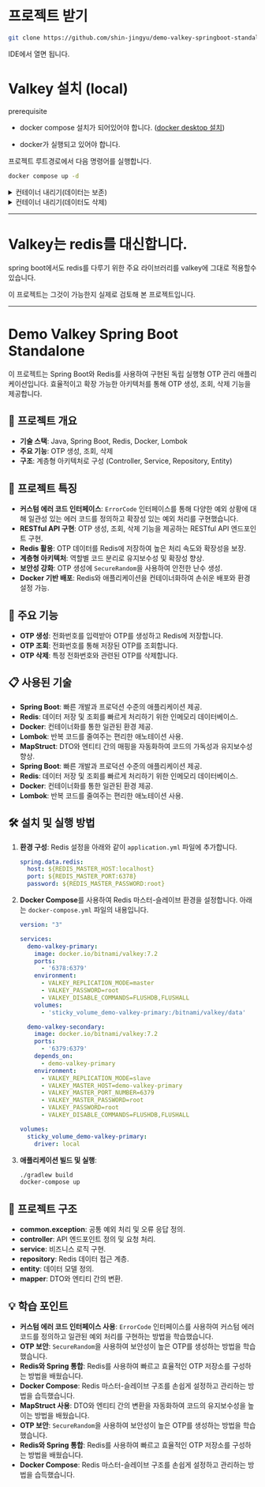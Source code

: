 # 프로젝트 받기

```bash
git clone https://github.com/shin-jingyu/demo-valkey-springboot-standalone.git
```

IDE에서 열면 됩니다. 

# Valkey 설치 (local)

prerequisite 

- docker compose 설치가 되어있어야 합니다.
  ([docker desktop 설치](https://www.docker.com/products/docker-desktop/))

- docker가 실행되고 있어야 합니다.

프로젝트 루트경로에서 다음 명령어를 실행합니다.

```bash
docker compose up -d
```
<details> 
 <summary> 컨테이너 내리기(데이터는 보존) </summary> 
 <div markdown="1"> 

```bash
docker compose down 
```

 </div>
 </details>

<details> 
 <summary> 컨테이너 내리기(데이터도 삭제) </summary> 
 <div markdown="1"> 

```bash
docker compose down -v 
```

 </div>
 </details>

---

# Valkey는 redis를 대신합니다.

spring boot에서도 redis를 다루기 위한 주요 라이브러리를 valkey에 그대로 적용할수 있습니다.

이 프로젝트는 그것이 가능한지 실제로 검토해 본 프로젝트입니다.








---

# Demo Valkey Spring Boot Standalone

이 프로젝트는 Spring Boot와 Redis를 사용하여 구현된 독립 실행형 OTP 관리 애플리케이션입니다. 효율적이고 확장 가능한 아키텍처를 통해 OTP 생성, 조회, 삭제 기능을 제공합니다.

## 📌 프로젝트 개요
- **기술 스택**: Java, Spring Boot, Redis, Docker, Lombok
- **주요 기능**: OTP 생성, 조회, 삭제
- **구조**: 계층형 아키텍처로 구성 (Controller, Service, Repository, Entity)

## 🚀 프로젝트 특징
- **커스텀 에러 코드 인터페이스**: `ErrorCode` 인터페이스를 통해 다양한 예외 상황에 대해 일관성 있는 에러 코드를 정의하고 확장성 있는 예외 처리를 구현했습니다.
- **RESTful API 구현**: OTP 생성, 조회, 삭제 기능을 제공하는 RESTful API 엔드포인트 구현.
- **Redis 활용**: OTP 데이터를 Redis에 저장하여 높은 처리 속도와 확장성을 보장.
- **계층형 아키텍처**: 역할별 코드 분리로 유지보수성 및 확장성 향상.
- **보안성 강화**: OTP 생성에 `SecureRandom`을 사용하여 안전한 난수 생성.
- **Docker 기반 배포**: Redis와 애플리케이션을 컨테이너화하여 손쉬운 배포와 환경 설정 가능.

## 🌟 주요 기능
- **OTP 생성**: 전화번호를 입력받아 OTP를 생성하고 Redis에 저장합니다.
- **OTP 조회**: 전화번호를 통해 저장된 OTP를 조회합니다.
- **OTP 삭제**: 특정 전화번호와 관련된 OTP를 삭제합니다.

## 📋 사용된 기술
- **Spring Boot**: 빠른 개발과 프로덕션 수준의 애플리케이션 제공.
- **Redis**: 데이터 저장 및 조회를 빠르게 처리하기 위한 인메모리 데이터베이스.
- **Docker**: 컨테이너화를 통한 일관된 환경 제공.
- **Lombok**: 반복 코드를 줄여주는 편리한 애노테이션 사용.
- **MapStruct**: DTO와 엔티티 간의 매핑을 자동화하여 코드의 가독성과 유지보수성 향상.
- **Spring Boot**: 빠른 개발과 프로덕션 수준의 애플리케이션 제공.
- **Redis**: 데이터 저장 및 조회를 빠르게 처리하기 위한 인메모리 데이터베이스.
- **Docker**: 컨테이너화를 통한 일관된 환경 제공.
- **Lombok**: 반복 코드를 줄여주는 편리한 애노테이션 사용.

## 🛠️ 설치 및 실행 방법
1. **환경 구성**: Redis 설정을 아래와 같이 `application.yml` 파일에 추가합니다.
   ```yaml
   spring.data.redis:
     host: ${REDIS_MASTER_HOST:localhost}
     port: ${REDIS_MASTER_PORT:6378}
     password: ${REDIS_MASTER_PASSWORD:root}
   ```
2. **Docker Compose**를 사용하여 Redis 마스터-슬레이브 환경을 설정합니다. 아래는 `docker-compose.yml` 파일의 내용입니다.
   ```yaml
   version: "3"

   services:
     demo-valkey-primary:
       image: docker.io/bitnami/valkey:7.2
       ports:
         - '6378:6379'
       environment:
         - VALKEY_REPLICATION_MODE=master
         - VALKEY_PASSWORD=root
         - VALKEY_DISABLE_COMMANDS=FLUSHDB,FLUSHALL
       volumes:
         - 'sticky_volume_demo-valkey-primary:/bitnami/valkey/data'

     demo-valkey-secondary:
       image: docker.io/bitnami/valkey:7.2
       ports:
         - '6379:6379'
       depends_on:
         - demo-valkey-primary
       environment:
         - VALKEY_REPLICATION_MODE=slave
         - VALKEY_MASTER_HOST=demo-valkey-primary
         - VALKEY_MASTER_PORT_NUMBER=6379
         - VALKEY_MASTER_PASSWORD=root
         - VALKEY_PASSWORD=root
         - VALKEY_DISABLE_COMMANDS=FLUSHDB,FLUSHALL

   volumes:
     sticky_volume_demo-valkey-primary:
       driver: local
   ```
3. **애플리케이션 빌드 및 실행**:
   ```sh
   ./gradlew build
   docker-compose up
   ```

## 📂 프로젝트 구조
- **common.exception**: 공통 예외 처리 및 오류 응답 정의.
- **controller**: API 엔드포인트 정의 및 요청 처리.
- **service**: 비즈니스 로직 구현.
- **repository**: Redis 데이터 접근 계층.
- **entity**: 데이터 모델 정의.
- **mapper**: DTO와 엔티티 간의 변환.

## 💡 학습 포인트
- **커스텀 에러 코드 인터페이스 사용**: `ErrorCode` 인터페이스를 사용하여 커스텀 에러 코드를 정의하고 일관된 예외 처리를 구현하는 방법을 학습했습니다.
- **OTP 보안**: `SecureRandom`을 사용하여 보안성이 높은 OTP를 생성하는 방법을 학습했습니다.
- **Redis와 Spring 통합**: Redis를 사용하여 빠르고 효율적인 OTP 저장소를 구성하는 방법을 배웠습니다.
- **Docker Compose**: Redis 마스터-슬레이브 구조를 손쉽게 설정하고 관리하는 방법을 습득했습니다.
- **MapStruct 사용**: DTO와 엔티티 간의 변환을 자동화하여 코드의 유지보수성을 높이는 방법을 배웠습니다.
- **OTP 보안**: `SecureRandom`을 사용하여 보안성이 높은 OTP를 생성하는 방법을 학습했습니다.
- **Redis와 Spring 통합**: Redis를 사용하여 빠르고 효율적인 OTP 저장소를 구성하는 방법을 배웠습니다.
- **Docker Compose**: Redis 마스터-슬레이브 구조를 손쉽게 설정하고 관리하는 방법을 습득했습니다.





